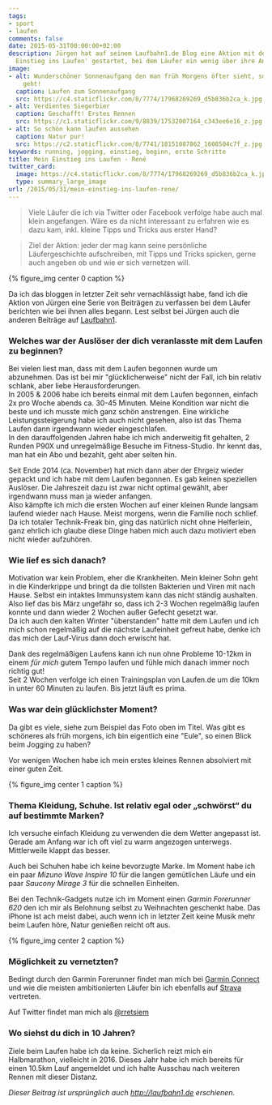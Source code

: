 ```yaml
---
tags:
- sport
- laufen
comments: false
date: 2015-05-31T00:00:00+02:00
description: Jürgen hat auf seinem Laufbahn1.de Blog eine Aktion mit dem Thema 'Mein
  Einstieg ins Laufen' gestartet, bei dem Läufer ein wenig über ihre Anfänge plaudern.
image:
- alt: Wunderschöner Sonnenaufgang den man früh Morgens öfter sieht, sofern man Laufen
    geht!
  caption: Laufen zum Sonnenaufgang
  src: https://c4.staticflickr.com/8/7774/17968269269_d5b836b2ca_k.jpg
- alt: Verdientes Siegerbier
  caption: Geschafft! Erstes Rennen
  src: https://c1.staticflickr.com/9/8839/17532007164_c343ee6e16_z.jpg
- alt: So schön kann laufen aussehen
  caption: Natur pur!
  src: https://c2.staticflickr.com/8/7741/18151087862_1608504c7f_z.jpg
keywords: running, jogging, einstieg, beginn, erste Schritte
title: Mein Einstieg ins Laufen - René
twitter_card:
  image: https://c4.staticflickr.com/8/7774/17968269269_d5b836b2ca_k.jpg
  type: summary_large_image
url: /2015/05/31/mein-einstieg-ins-laufen-rene/
---
```


> Viele Läufer die ich via Twitter oder Facebook verfolge habe auch mal klein angefangen. Wäre es da nicht interessant zu erfahren wie es dazu kam, inkl. kleine Tipps und Tricks aus erster Hand? 

> Ziel der Aktion: jeder der mag kann seine persönliche Läufergeschichte aufschreiben, mit Tipps und Tricks spicken, gerne auch angeben ob und wie er sich vernetzen will.

{% figure_img center 0 caption %}

Da ich das bloggen in letzter Zeit sehr vernachlässigt habe, fand ich die Aktion von Jürgen eine Serie von Beiträgen zu verfassen bei dem Läufer berichten wie bei ihnen alles begann. Lest selbst bei Jürgen auch die anderen Beiträge auf [Laufbahn1]( http://laufbahn1.de/mein-einstieg-ins-laufen/).

### Welches war der Auslöser der dich veranlasste mit dem Laufen zu beginnen?

Bei vielen liest man, dass mit dem Laufen begonnen wurde um abzunehmen. Das ist bei mir "glücklicherweise" nicht der Fall, ich bin relativ schlank, aber liebe Herausforderungen.  
In 2005 & 2006 habe ich bereits einmal mit dem Laufen begonnen, einfach 2x pro Woche abends ca. 30-45 Minuten. Meine Kondition war nicht die beste und ich musste mich ganz schön anstrengen. Eine wirkliche Leistungssteigerung habe ich auch nicht gesehen, also ist das Thema Laufen dann irgendwann wieder eingeschlafen.  
In den darauffolgenden Jahren habe ich mich anderweitig fit gehalten, 2 Runden P90X und unregelmäßige Besuche im Fitness-Studio. Ihr kennt das, man hat ein Abo und bezahlt, geht aber selten hin.

Seit Ende 2014 (ca. November) hat mich dann aber der Ehrgeiz wieder gepackt und ich habe mit dem Laufen begonnen. Es gab keinen speziellen Auslöser. Die Jahreszeit dazu ist zwar nicht optimal gewählt, aber irgendwann muss man ja wieder anfangen.  
Also kämpfte ich mich die ersten Wochen auf einer kleinen Runde langsam laufend wieder nach Hause. Meist morgens, wenn die Familie noch schlief.  
Da ich totaler Technik-Freak bin, ging das natürlich nicht ohne Helferlein, ganz ehrlich ich glaube diese Dinge haben mich auch dazu motiviert eben nicht wieder aufzuhören.

### Wie lief es sich danach?

Motivation war kein Problem, eher die Krankheiten. Mein kleiner Sohn geht in die Kinderkrippe und bringt da die tollsten Bakterien und Viren mit nach Hause. Selbst ein intaktes Immunsystem kann das nicht ständig aushalten. Also lief das bis März ungefähr so, dass ich 2-3 Wochen regelmäßig laufen konnte und dann wieder 2 Wochen außer Gefecht gesetzt war.  
Da ich auch den kalten Winter "überstanden" hatte mit dem Laufen und ich mich schon regelmäßig auf die nächste Laufeinheit gefreut habe, denke ich das mich der Lauf-Virus dann doch erwischt hat.

Dank des regelmäßigen Laufens kann ich nun ohne Probleme 10-12km in einem _für mich_ gutem Tempo laufen und fühle mich danach immer noch richtig gut!  
Seit 2 Wochen verfolge ich einen Trainingsplan von Laufen.de um die 10km in unter 60 Minuten zu laufen. Bis jetzt läuft es prima.

### Was war dein glücklichster Moment?

Da gibt es viele, siehe zum Beispiel das Foto oben im Titel. Was gibt es schöneres als früh morgens, ich bin eigentlich eine "Eule", so einen Blick beim Jogging zu haben?

Vor wenigen Wochen habe ich mein erstes kleines Rennen absolviert mit einer guten Zeit.

{% figure_img center 1 caption %}


### Thema Kleidung, Schuhe. Ist relativ egal oder „schwörst“ du auf bestimmte Marken?

Ich versuche einfach Kleidung zu verwenden die dem Wetter angepasst ist. Gerade am Anfang war ich oft viel zu warm angezogen unterwegs. Mittlerweile klappt das besser.

Auch bei Schuhen habe ich keine bevorzugte Marke. Im Moment habe ich ein paar _Mizuno Wave Inspire 10_ für die langen gemütlichen Läufe und ein paar _Saucony Mirage 3_ für die schnellen Einheiten.

Bei den Technik-Gadgets nutze ich im Moment einen _Garmin Forerunner 620_ den ich mir als Belohnung selbst zu Weihnachten geschenkt habe. Das iPhone ist ach meist dabei, auch wenn ich in letzter Zeit keine Musik mehr beim Laufen höre, Natur genießen reicht oft aus.

{% figure_img center 2 caption %}

### Möglichkeit zu vernetzten?

Bedingt durch den Garmin Forerunner findet man mich bei [Garmin Connect](https://connect.garmin.com/modern/profile/rretsiem) und wie die meisten ambitionierten Läufer bin ich ebenfalls auf [Strava](https://www.strava.com/athletes/4992303) vertreten.

Auf Twitter findet man mich als [@rretsiem](https://twitter.com/rretsiem)

### Wo siehst du dich in 10 Jahren?

Ziele beim Laufen habe ich da keine. Sicherlich reizt mich ein Halbmarathon, vielleicht in 2016. Dieses Jahr habe ich mich bereits für einen 10.5km Lauf angemeldet und ich halte Ausschau nach weiteren Rennen mit dieser Distanz.



_Dieser Beitrag ist ursprünglich auch http://laufbahn1.de erschienen._
